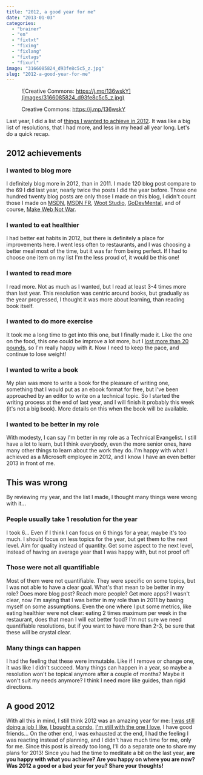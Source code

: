 ```yaml
---
title: "2012, a good year for me"
date: "2013-01-03"
categories: 
  - "brainer"
  - "en"
  - "fixtxt"
  - "fiximg"
  - "fixlang"
  - "fixtags"
  - "fixurl"
image: "3166085824_d93fe8c5c5_z.jpg"
slug: "2012-a-good-year-for-me"
---
```


<figure>

![Creative Commons: https://j.mp/136wskY](images/3166085824_d93fe8c5c5_z.jpg)

<figcaption>

Creative Commons: https://j.mp/136wskY

</figcaption>

</figure>

Last year, I did a list of [things I wanted to achieve in 2012](https://fred.dev/things-i-want-to-achieve-in-2012/). It was like a big list of resolutions, that I had more, and less in my head all year long. Let's do a quick recap.

## 2012 achievements

### I wanted to blog more

I definitely blog more in 2012, than in 2011. I made 120 blog post compare to the 69 I did last year, nearly twice the posts I did the year before. Those one hundred twenty blog posts are only those I made on this blog, I didn't count those I made on [MSDN](https://blogs.msdn.com/b/cdndevs/), [MSDN FR](https://blogs.msdn.com/b/cdndevsfr/), [Woot Studio](https://wootstudio.ca/), [GoDevMental](https://blogs.msdn.com/b/cdnstudents/), and of course, [Make Web Not War](https://web.archive.org/web/20130628080719/http://www.webnotwar.ca/).

### I wanted to eat healthier

I had better eat habits in 2012, but there is definitely a place for improvements here. I went less often to restaurants, and I was choosing a better meal most of the time, but it was far from being perfect. If I had to choose one item on my list I'm the less proud of, it would be this one!

### I wanted to read more

I read more. Not as much as I wanted, but I read at least 3-4 times more than last year. This resolution was centric around books, but gradually as the year progressed, I thought it was more about learning, than reading book itself.

### I wanted to do more exercise

It took me a long time to get into this one, but I finally made it. Like the one on the food, this one could be improve a lot more, but I [lost more than 20 pounds](https://fred.dev/20-pounds-and-counting/), so I'm really happy with it. Now I need to keep the pace, and continue to lose weight!

### I wanted to write a book

My plan was more to write a book for the pleasure of writing one, something that I would put as an ebook format for free, but I've been approached by an editor to write on a technical topic. So I started the writing process at the end of last year, and I will finish it probably this week (it's not a big book). More details on this when the book will be available.

### I wanted to be better in my role

With modesty, I can say I'm better in my role as a Technical Evangelist. I still have a lot to learn, but I think everybody, even the more senior ones, have many other things to learn about the work they do. I'm happy with what I achieved as a Microsoft employee in 2012, and I know I have an even better 2013 in front of me.

## This was wrong

By reviewing my year, and the list I made, I thought many things were wrong with it...

### People usually take 1 resolution for the year

I took 6... Even if I think I can focus on 6 things for a year, maybe it's too much. I should focus on less topics for the year, but get them to the next level. Aim for quality instead of quantity. Get some aspect to the next level, instead of having an average year that I was happy with, but not proof of!

### Those were not all quantifiable

Most of them were not quantifiable. They were specific on some topics, but I was not able to have a clear goal. What's that mean to be better in my role? Does more blog post? Reach more people? Get more apps? I wasn't clear, now I'm saying that I was better in my role than in 2011 by basing myself on some assumptions. Even the one where I put some metrics, like eating healthier were not clear: eating 2 times maximum per week in the restaurant, does that mean I will eat better food? I'm not sure we need quantifiable resolutions, but if you want to have more than 2-3, be sure that these will be crystal clear.

### Many things can happen

I had the feeling that these were immutable. Like if I remove or change one, it was like I didn't succeed. Many things can happen in a year, so maybe a resolution won't be topical anymore after a couple of months? Maybe it won't suit my needs anymore? I think I need more like guides, than rigid directions.

## A good 2012

With all this in mind, I still think 2012 was an amazing year for me: [I was still doing a job I like](https://fred.dev/one-year-at-the-evil-empire/), [I bought a condo](https://fred.dev/we-are-now-the-owners-of-a-condo/), [I'm still with the one I love](https://fred.dev/5-years-later-she-is-still-with-me/), I have good friends... On the other end, I was exhausted at the end, I had the feeling I was reacting instead of planning, and I didn't have much time for me, only for me. Since this post is already too long, I'll do a separate one to share my plans for 2013! Since you had the time to meditate a bit on the last year, **are you happy with what you achieve? Are you happy on where you are now? Was 2012 a good or a bad year for you? Share your thoughts!**
